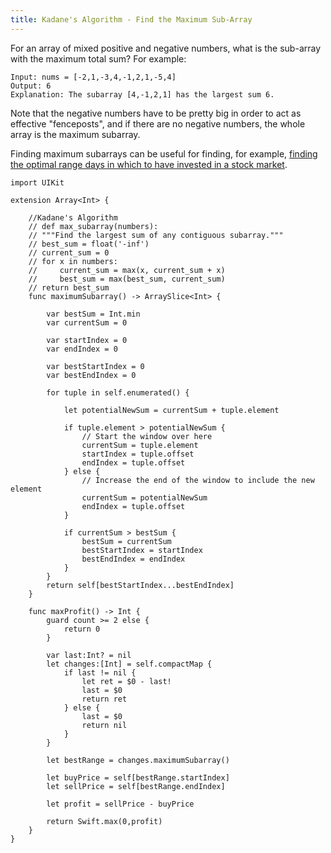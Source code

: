 ```yaml
---
title: Kadane's Algorithm - Find the Maximum Sub-Array
---
```


For an array of mixed positive and negative numbers, what is the sub-array with the maximum total sum? For example:
```
Input: nums = [-2,1,-3,4,-1,2,1,-5,4]
Output: 6
Explanation: The subarray [4,-1,2,1] has the largest sum 6.
```

Note that the negative numbers have to be pretty big in order to act as effective "fenceposts", and if there are no negative numbers, the whole array is the maximum subarray. 

Finding maximum subarrays can be useful for finding, for example, [finding the optimal range days in which to have invested in a stock market](https://leetcode.com/problems/best-time-to-buy-and-sell-stock/description/).

```
import UIKit

extension Array<Int> {

    //Kadane's Algorithm
    // def max_subarray(numbers):
    // """Find the largest sum of any contiguous subarray."""
    // best_sum = float('-inf')
    // current_sum = 0
    // for x in numbers:
    //     current_sum = max(x, current_sum + x)
    //     best_sum = max(best_sum, current_sum)
    // return best_sum
    func maximumSubarray() -> ArraySlice<Int> {

        var bestSum = Int.min
        var currentSum = 0
        
        var startIndex = 0
        var endIndex = 0
        
        var bestStartIndex = 0
        var bestEndIndex = 0
        
        for tuple in self.enumerated() {
            
            let potentialNewSum = currentSum + tuple.element
            
            if tuple.element > potentialNewSum {
                // Start the window over here
                currentSum = tuple.element
                startIndex = tuple.offset
                endIndex = tuple.offset
            } else {
                // Increase the end of the window to include the new element
                currentSum = potentialNewSum
                endIndex = tuple.offset
            }
            
            if currentSum > bestSum {
                bestSum = currentSum
                bestStartIndex = startIndex
                bestEndIndex = endIndex
            }
        }
        return self[bestStartIndex...bestEndIndex]
    }
    
    func maxProfit() -> Int {
        guard count >= 2 else {
            return 0
        }

        var last:Int? = nil
        let changes:[Int] = self.compactMap {
            if last != nil {
                let ret = $0 - last!
                last = $0
                return ret
            } else {
                last = $0
                return nil
            }
        }

        let bestRange = changes.maximumSubarray()
        
        let buyPrice = self[bestRange.startIndex]
        let sellPrice = self[bestRange.endIndex]
        
        let profit = sellPrice - buyPrice

        return Swift.max(0,profit)
    }
}
```
